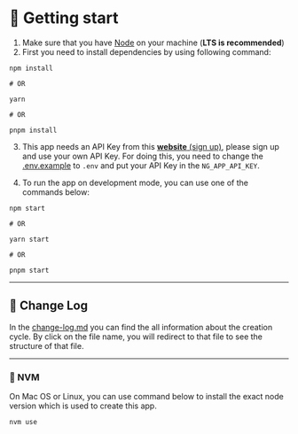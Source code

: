 # 🔌 Getting start
1. Make sure that you have [Node](https://nodejs.org/) on your machine (**LTS is recommended**)
2. First you need to install dependencies by using following command:
```shell
npm install

# OR

yarn

# OR

pnpm install
```
3. This app needs an API Key from this [**website** (sign up)](https://www.themoviedb.org/signup), please sign up and use your own API Key. For doing this, you need
   to change the [.env.example](./.env.example) to `.env` and put your API Key in the `NG_APP_API_KEY`.


4. To run the app on development mode, you can use one of the commands below:
```shell
npm start

# OR

yarn start

# OR

pnpm start
```
---
## 📝 Change Log
In the [change-log.md](./change-log.md) you can find the all information about the creation cycle. By click
on the file name, you will redirect to that file to see the structure of that file.

---
### 🚩 NVM
On Mac OS or Linux, you can use command below to install the exact node version which is used to create this app.
```shell
nvm use
```
